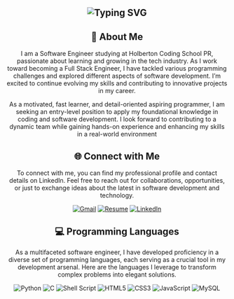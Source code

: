 <div align="center">
<h2><img src="https://readme-typing-svg.herokuapp.com?font=Jetbrains+mono&size=40&duration=3000&color=33FF33&center=true&vCenter=true&width=435&lines=Hey,+I+am+Carlos!;Welcome...;to+the+Github!;" alt="Typing SVG"/></h2>
</div>

<div align="center">
    <h2> 🚀 About Me</h2>
    <p>I am a Software Engineer studying at Holberton Coding School PR, passionate about learning and growing in the tech industry. As I work toward becoming a Full Stack Engineer, I have tackled various programming challenges and explored different aspects of software development. I’m excited to continue evolving my skills and contributing to innovative projects in my career.

As a motivated, fast learner, and detail-oriented aspiring programmer, I am seeking an entry-level position to apply my foundational knowledge in coding and software development. I look forward to contributing to a dynamic team while gaining hands-on experience and enhancing my skills in a real-world environment</p>
</div>

<div align="center">
<h2 align="center" class="section-heading">🌐 Connect with Me</h2>
<p> To connect with me, you can find my professional profile and contact details on LinkedIn. Feel free to reach out for collaborations, opportunities, or just to exchange ideas about the latest in software development and technology. </p>

[![Gmail](https://img.shields.io/badge/Gmail-D14836?style=for-the-badge&logo=gmail&logoColor=white)](mailto:cj.sotorivera@gmail.com)
[![Resume](https://img.shields.io/badge/RESUME-important?style=for-the-badge)](https://1drv.ms/b/s!AlgHjPM374Wga591HkCFJg3qu9w?e=gHq94M)
[![LinkedIn](https://img.shields.io/badge/linkedin-%230077B5.svg?style=for-the-badge&logo=linkedin&logoColor=white)]([www.linkedin.com/in/carlos-soto-rivera-personalprofileprofilee138483330](https://www.linkedin.com/in/carlos-soto-rivera-personalprofileprofilee138483330/))
</div>
    

</div>

<div align="center">
<h2 align="center" class="section-heading">💻 Programming Languages</h2>
<p> As a multifaceted software engineer, I have developed proficiency in a diverse set of programming languages, each serving as a crucial tool in my development arsenal. Here are the languages I leverage to transform complex problems into elegant solutions.</p>

![Python](https://img.shields.io/badge/python-3670A0?style=for-the-badge&logo=python&logoColor=ffdd54)
![C](https://img.shields.io/badge/c-%2300599C.svg?style=for-the-badge&logo=c&logoColor=white)
![Shell Script](https://img.shields.io/badge/shell_script-%23121011.svg?style=for-the-badge&logo=gnu-bash&logoColor=white)
![HTML5](https://img.shields.io/badge/html5-%23E34F26.svg?style=for-the-badge&logo=html5&logoColor=white)
![CSS3](https://img.shields.io/badge/css3-%231572B6.svg?style=for-the-badge&logo=css3&logoColor=white)
![JavaScript](https://img.shields.io/badge/javascript-%23323330.svg?style=for-the-badge&logo=javascript&logoColor=%23F7DF1E)
![MySQL](https://img.shields.io/badge/mysql-%2300f.svg?style=for-the-badge&logo=mysql&logoColor=white)
</div>

</div>
